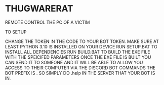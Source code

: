 # THUGWARERAT
REMOTE CONTROL THE PC OF A VICTIM 

TO SETUP

CHANGE THE TOKEN IN THE CODE TO YOUR BOT TOKEN.
MAKE SURE AT LEAST PYTHON 3.10 IS INSTALLED ON YOUR DEVICE 
RUN SETUP.BAT TO INSTALL ALL DEPENDENCIES
RUN BUILD.BAT TO BUILD THE EXE FILE WITH THE SPEICIFED PARAMETERS
ONCE THE EXE FILE IS BUILT YOU CAN SEND IT TO SOMEONE AND IT WILL BE ABLE TO ALLOW YOU ACCESS TO THEIR COMPUTER VIA THE DISCORD BOT COMMANDS
THE BOT PREFIX IS . SO SIMPLY DO .help IN THE SERVER THAT YOUR BOT IS IN.
